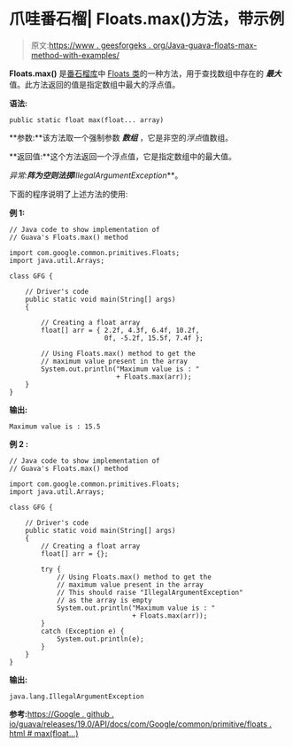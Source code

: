 # 爪哇番石榴| Floats.max()方法，带示例

> 原文:[https://www . geesforgeks . org/Java-guava-floats-max-method-with-examples/](https://www.geeksforgeeks.org/java-guava-floats-max-method-with-examples/)

**Floats.max()** 是[番石榴库](https://www.geeksforgeeks.org/guava-library-java/)中 [Floats 类](https://www.geeksforgeeks.org/floats-class-guava-java/)的一种方法，用于查找数组中存在的 ***最大*** 值。此方法返回的值是指定数组中最大的浮点值。

**语法:**

```
public static float max(float... array)

```

**参数:**该方法取一个强制参数 ***数组*** ，它是非空的*浮点*值数组。

**返回值:**这个方法返回一个浮点值，它是指定数组中的最大值。

**异常:**阵为空则法掷***IllegalArgumentException***。

下面的程序说明了上述方法的使用:

**例 1:**

```
// Java code to show implementation of
// Guava's Floats.max() method

import com.google.common.primitives.Floats;
import java.util.Arrays;

class GFG {

    // Driver's code
    public static void main(String[] args)
    {

        // Creating a float array
        float[] arr = { 2.2f, 4.3f, 6.4f, 10.2f,
                        0f, -5.2f, 15.5f, 7.4f };

        // Using Floats.max() method to get the
        // maximum value present in the array
        System.out.println("Maximum value is : "
                           + Floats.max(arr));
    }
}
```

**输出:**

```
Maximum value is : 15.5

```

**例 2 :**

```
// Java code to show implementation of
// Guava's Floats.max() method

import com.google.common.primitives.Floats;
import java.util.Arrays;

class GFG {

    // Driver's code
    public static void main(String[] args)
    {
        // Creating a float array
        float[] arr = {};

        try {
            // Using Floats.max() method to get the
            // maximum value present in the array
            // This should raise "IllegalArgumentException"
            // as the array is empty
            System.out.println("Maximum value is : "
                               + Floats.max(arr));
        }
        catch (Exception e) {
            System.out.println(e);
        }
    }
}
```

**输出:**

```
java.lang.IllegalArgumentException

```

**参考:**[https://Google . github . io/guava/releases/19.0/API/docs/com/Google/common/primitive/floats . html # max(float…)](https://google.github.io/guava/releases/19.0/api/docs/com/google/common/primitives/Floats.html#max(float...))